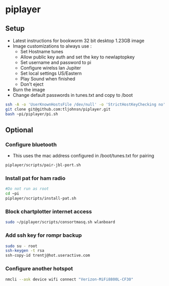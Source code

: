 # piplayer

## Setup

* Latest instructions for bookworm 32 bit desktop 1.23GB image
* Image customizations to always use :
  * Set Hostname tunes
  * Allow public key auth and set the key to newlaptopkey
  * Set username and password to pi
  * Configure wirelss lan Jupiter
  * Set local settings US/Eastern
  * Play Sound when finished
  * Don't eject
* Burn the image
* Change default passwords in tunes.txt and copy to /boot

```bash
ssh -A -o 'UserKnownHostsFile /dev/null' -o 'StrictHostKeyChecking no' pi@raspberrypi.local
git clone git@github.com:tljohnsn/piplayer.git
bash ~pi/piplayer/pi.sh
```

## Optional
### Configure bluetooth
* This uses the mac address configured in /boot/tunes.txt for pairing

```bash
piplayer/scripts/pair-jbl-port.sh
```

### Install pat for ham radio
```bash
#Do not run as root
cd ~pi
piplayer/scripts/install-pat.sh
```

### Block chartplotter internet access
```bash
sudo ~/piplayer/scripts/consortmasq.sh wlanboard
```

### Add ssh key for rompr backup
```bash
sudo su - root
ssh-keygen -t rsa
ssh-copy-id trentj@hot.useractive.com
```

### Configure another hotspot
```bash
nmcli --ask device wifi connect "Verizon-MiFi8800L-CF30"
```
